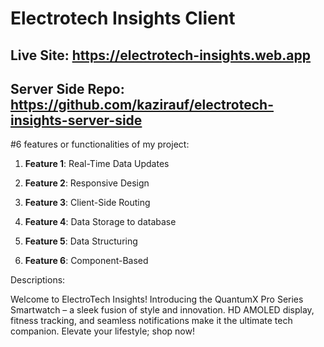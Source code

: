# Electrotech Insights Client

## Live Site: https://electrotech-insights.web.app
## Server Side Repo: https://github.com/kazirauf/electrotech-insights-server-side

#6  features or functionalities of my project:

1. **Feature 1**: Real-Time Data Updates

2. **Feature 2**: Responsive Design

3. **Feature 3**: Client-Side Routing

4. **Feature 4**: Data Storage to database

5. **Feature 5**: Data Structuring

6. **Feature 6**: Component-Based


Descriptions: 

Welcome to ElectroTech Insights! Introducing the QuantumX Pro Series Smartwatch – a sleek fusion of style and innovation. HD AMOLED display, fitness tracking, and seamless notifications make it the ultimate tech companion. Elevate your lifestyle; shop now!
